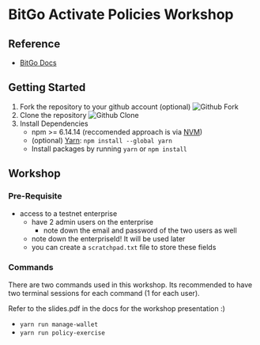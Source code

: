 # BitGo Activate Policies Workshop
## Reference
- [BitGo Docs](https://developers.bitgo.com)
## Getting Started
1. Fork the repository to your github account (optional)
![Github Fork](./docs/fork.png)
2. Clone the repository 
![Github Clone](./docs/clone.png)
3. Install Dependencies
    - npm >= 6.14.14 (reccomended approach is via [NVM](https://github.com/nvm-sh/nvm))
    - (optional) [Yarn](https://classic.yarnpkg.com/lang/en/docs/install/#mac-stable): `npm install --global yarn`
    - Install packages by running `yarn` or `npm install`

## Workshop
### Pre-Requisite
- access to a testnet enterprise
    - have 2 admin users on the enterprise
        - note down the email and password of the two users as well
    - note down the enterpriseId! It will be used later
    - you can create a `scratchpad.txt` file to store these fields
### Commands
There are two commands used in this workshop.
Its recommended to have two terminal sessions for each command (1 for each user).

Refer to the slides.pdf in the docs for the workshop presentation :)

- `yarn run manage-wallet`
- `yarn run policy-exercise`
    